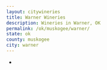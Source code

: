 ```yaml
---
layout: citywineries
title: Warner Wineries
description: Wineries in Warner, OK
permalink: /ok/muskogee/warner/
state: ok
county: muskogee
city: warner
---
```

-
